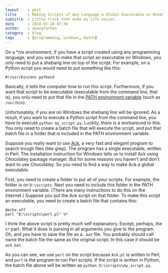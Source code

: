 ```yaml
---
layout    : post
title     : Making Scripts of Any Language a Global Executable on Windows
subtitle  : Little trick that made my life easier.
date      : 2018-01-28 07:38
author    : abangfarhan
category  : blog
tags      : [programming, windows, batch]
---
```


On a \*nix environment, if you have a script created using any programming language, and you want to make that script an executable on Windows, you only need to put a shebang line on top of the script. For example, on a Python script you would need to put something like this:

```text
#!/usr/bin/env python3
```

Basically, it tells the computer how to run this script. Furthermore, if you want that script to be executable (executable from the command line, that is), you only need to put that file in the [PATH environment variable](https://superuser.com/questions/284342/what-are-path-and-other-environment-variables-and-how-can-i-set-or-use-them) (such as `/usr/bin`).

Unfortunately, if you are on Windows the shebang line will be ignored. As a result, if you want to execute a Python script from the command line, you have to execute `python my_script.py`. Luckily, there is a workaround to this. You only need to create a batch file that will execute the script, and put that batch file in a folder that is included in the PATH environment variable.

Suppose you really want to use [Ack](https://beyondgrep.com/), a very fast and elegant program to search trough files (like grep). The program has a single executable, written in Perl. The installation instruction for Windows tells us to install Ack using Chocolatey package manager. But for some reasons you haven't and don't want to use Chocolatey. So you need to find a way to make Ack a global executable.

First, you need to create a folder to put all of your scripts. For example, the folder is on `D:\scripts`. Next you need to include this folder in the PATH environment variable. (There are many instructions to do this on the Internet.) Suppose you put the Ack script on that folder. To make this script an executable, you need to create a batch file that contains this:

```
@echo off
perl "D:\scripts\perl.pl" %*
```

I think the above script is pretty much self explanatory. Except, perhaps, the `%*` part. What it does is parsing in all arguments you give to the program. Oh, and you have to save the file as a `.bat` file. You probably should call name the batch file the same as the original script. In this case it should be `ack.bat`.

As you can see, we use `perl` on the script because `Ack.pl` is written in Perl, and `perl` is the program to run Perl scripts. If the script is written in Python, the batch file above will be written as `python D:\scripts\my_script.py`.
